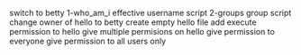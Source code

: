 switch to betty
1-who_am_i effective username script
2-groups group script
change owner of hello to betty
create empty hello file
add execute permission to hello
give multiple permisions on hello
give permission to everyone
give permission to all users only
